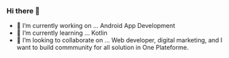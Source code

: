 ### Hi there 👋
- 🔭 I’m currently working on ... Android App Development
- 🌱 I’m currently learning ... Kotlin
- 👯 I’m looking to collaborate on ... Web developer, digital marketing, and I want to build commmunity for all solution in One Plateforme.


<!--
**surendra554/surendra554** is a ✨ _special_ ✨ repository because its `README.md` (this file) appears on your GitHub profile.

Here are some ideas to get you started:

- 🔭 I’m currently working on ... Android App Development
- 🌱 I’m currently learning ... Kotlin
- 👯 I’m looking to collaborate on ... Web developer, digital marketing, and I want to build commmunity for all solution in One Plateforme.
- 🤔 I’m looking for help with ... 
- 💬 Ask me about ...
- 📫 How to reach me: ...
- 😄 Pronouns: ...
- ⚡ Fun fact: ...
-->

